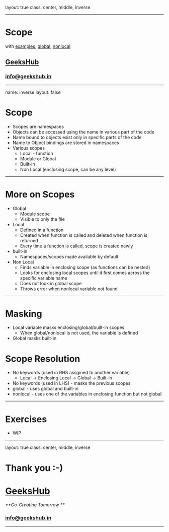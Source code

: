layout: true
class: center, middle, inverse

---

# Scope
with [examples](scopes.ipynb), [global](local_global_scopes.ipynb), [nonlocal](nonlocal_scope.ipynb)
## [GeeksHub](http://www.geekshub.in)
### [info@geekshub.in](mailto:info@geekshub.in)

---

name: inverse
layout: false

# Scope
* Scopes are namespaces
* Objects can be accessed using the name in various part of the code
* Name bound to objects exist only in specific parts of the code
* Name to Object bindings are stored in namespaces
* Various scopes
    * Local - function
    * Module or Global
    * Built-in
    * Non Local (enclosing scope, can be any level)

---
# More on Scopes
* Global
    * Module scope
    * Visible to only the file
* Local
    * Defined in a function
    * Created when function is called and deleted when function is returned
    * Every time a function is called, scope is created newly
* built-in
    * Namespaces/scopes made available by default
* Non Local
    * Finds variable in enclosing scope (as functions can be nested)
    * Looks for enclosing local scopes until it first comes across the specific variable name
    * Does not look in global scope
    * Throws error when nonlocal variable not found

---

# Masking
* Local variable masks enclosing/global/built-in scopes 
    * When global/nonlocal is not used, the variable is defined
* Global masks built-in

# Scope Resolution
* No keywords (used in RHS assgined to another variable) 
    * Local -> Enclosing Local -> Global -> Built-in
* No keywords (used in LHS) - masks the previous scopes
* global - uses global and built-in
* nonlocal - uses one of the variables in enclosing function but not global

---

# Exercises

* WIP

---
layout: true
class: center, middle, inverse

# Thank you :-)

# [GeeksHub](http://www.geekshub.in)
_**Co-Creating Tomorrow **_
### [info@geekshub.in](mailto:info@geekshub.in)

---